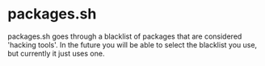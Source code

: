# packages.sh

packages.sh goes through a blacklist of packages that are considered 'hacking tools'. In the future you will be able to select the blacklist you use, but currently it just uses one.
